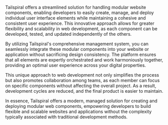 Tailspiral offers a streamlined solution for handling modular website components, enabling developers to easily create, manage, and deploy individual user interface elements while maintaining a cohesive and consistent user experience. This innovative approach allows for greater flexibility and scalability in web development, as each component can be developed, tested, and updated independently of the others.

By utilizing Tailspiral's comprehensive management system, you can seamlessly integrate these modular components into your website or application without sacrificing design consistency. The platform ensures that all elements are expertly orchestrated and work harmoniously together, providing an optimal user experience across your digital properties.

This unique approach to web development not only simplifies the process but also promotes collaboration among teams, as each member can focus on specific components without affecting the overall project. As a result, development cycles are reduced, and the final product is easier to maintain.

In essence, Tailspiral offers a modern, managed solution for creating and deploying modular web components, empowering developers to build flexible and scalable websites and applications without the complexity typically associated with traditional development methods.
